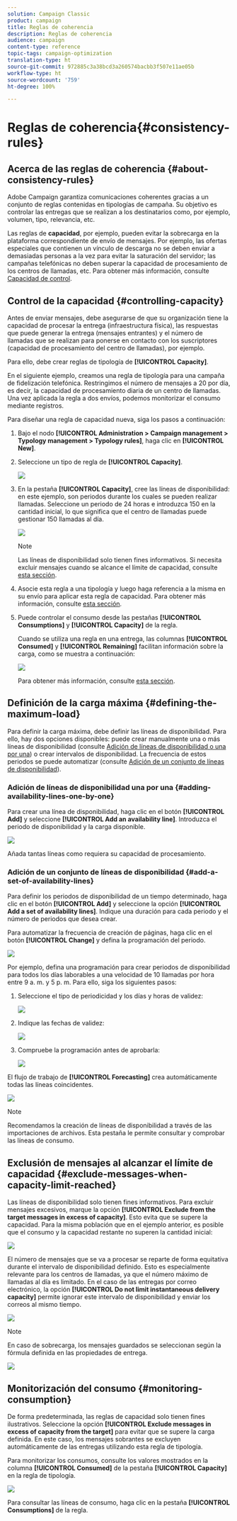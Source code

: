 ```yaml
---
solution: Campaign Classic
product: campaign
title: Reglas de coherencia
description: Reglas de coherencia
audience: campaign
content-type: reference
topic-tags: campaign-optimization
translation-type: ht
source-git-commit: 972885c3a38bcd3a260574bacbb3f507e11ae05b
workflow-type: ht
source-wordcount: '759'
ht-degree: 100%

---
```



# Reglas de coherencia{#consistency-rules}

## Acerca de las reglas de coherencia {#about-consistency-rules}

Adobe Campaign garantiza comunicaciones coherentes gracias a un conjunto de reglas contenidas en tipologías de campaña. Su objetivo es controlar las entregas que se realizan a los destinatarios como, por ejemplo, volumen, tipo, relevancia, etc.

Las reglas de **capacidad**, por ejemplo, pueden evitar la sobrecarga en la plataforma correspondiente de envío de mensajes. Por ejemplo, las ofertas especiales que contienen un vínculo de descarga no se deben enviar a demasiadas personas a la vez para evitar la saturación del servidor; las campañas telefónicas no deben superar la capacidad de procesamiento de los centros de llamadas, etc. Para obtener más información, consulte [Capacidad de control](#controlling-capacity).

## Control de la capacidad {#controlling-capacity}

Antes de enviar mensajes, debe asegurarse de que su organización tiene la capacidad de procesar la entrega (infraestructura física), las respuestas que puede generar la entrega (mensajes entrantes) y el número de llamadas que se realizan para ponerse en contacto con los suscriptores (capacidad de procesamiento del centro de llamadas), por ejemplo.

Para ello, debe crear reglas de tipología de **[!UICONTROL Capacity]**.

En el siguiente ejemplo, creamos una regla de tipología para una campaña de fidelización telefónica. Restringimos el número de mensajes a 20 por día, es decir, la capacidad de procesamiento diaria de un centro de llamadas. Una vez aplicada la regla a dos envíos, podemos monitorizar el consumo mediante registros.

Para diseñar una regla de capacidad nueva, siga los pasos a continuación:

1. Bajo el nodo **[!UICONTROL Administration > Campaign management > Typology management > Typology rules]**, haga clic en **[!UICONTROL New]**.
1. Seleccione un tipo de regla de **[!UICONTROL Capacity]**.

   ![](assets/campaign_opt_create_capacity_01.png)

1. En la pestaña **[!UICONTROL Capacity]**, cree las líneas de disponibilidad: en este ejemplo, son periodos durante los cuales se pueden realizar llamadas. Seleccione un periodo de 24 horas e introduzca 150 en la cantidad inicial, lo que significa que el centro de llamadas puede gestionar 150 llamadas al día.

   ![](assets/campaign_opt_create_capacity_02.png)

   >[!NOTE]
   >
   >Las líneas de disponibilidad solo tienen fines informativos. Si necesita excluir mensajes cuando se alcance el límite de capacidad, consulte [esta sección](#exclude-messages-when-capacity-limit-reached).

1. Asocie esta regla a una tipología y luego haga referencia a la misma en su envío para aplicar esta regla de capacidad. Para obtener más información, consulte [esta sección](../../campaign/using/applying-rules.md#applying-a-typology-to-a-delivery).
1. Puede controlar el consumo desde las pestañas **[!UICONTROL Consumptions]** y **[!UICONTROL Capacity]** de la regla.

   Cuando se utiliza una regla en una entrega, las columnas **[!UICONTROL Consumed]** y **[!UICONTROL Remaining]** facilitan información sobre la carga, como se muestra a continuación:

   ![](assets/campaign_opt_create_capacity_03.png)

   Para obtener más información, consulte [esta sección](#monitoring-consumption).

## Definición de la carga máxima {#defining-the-maximum-load}

Para definir la carga máxima, debe definir las líneas de disponibilidad. Para ello, hay dos opciones disponibles: puede crear manualmente una o más líneas de disponibilidad (consulte [Adición de líneas de disponibilidad o una por una](#adding-availability-lines-one-by-one)) o crear intervalos de disponibilidad. La frecuencia de estos periodos se puede automatizar (consulte [Adición de un conjunto de líneas de disponibilidad](#add-a-set-of-availability-lines)).

### Adición de líneas de disponibilidad una por una {#adding-availability-lines-one-by-one}

Para crear una línea de disponibilidad, haga clic en el botón **[!UICONTROL Add]** y seleccione **[!UICONTROL Add an availability line]**. Introduzca el periodo de disponibilidad y la carga disponible.

![](assets/campaign_opt_create_capacity_02.png)

Añada tantas líneas como requiera su capacidad de procesamiento.

### Adición de un conjunto de líneas de disponibilidad {#add-a-set-of-availability-lines}

Para definir los periodos de disponibilidad de un tiempo determinado, haga clic en el botón **[!UICONTROL Add]** y seleccione la opción **[!UICONTROL Add a set of availability lines]**. Indique una duración para cada periodo y el número de periodos que desea crear.

Para automatizar la frecuencia de creación de páginas, haga clic en el botón **[!UICONTROL Change]** y defina la programación del periodo.

![](assets/campaign_opt_create_capacity_07.png)

Por ejemplo, defina una programación para crear periodos de disponibilidad para todos los días laborables a una velocidad de 10 llamadas por hora entre 9 a. m. y 5 p. m. Para ello, siga los siguientes pasos:

1. Seleccione el tipo de periodicidad y los días y horas de validez:

   ![](assets/campaign_opt_create_capacity_08.png)

1. Indique las fechas de validez:

   ![](assets/campaign_opt_create_capacity_09.png)

1. Compruebe la programación antes de aprobarla:

   ![](assets/campaign_opt_create_capacity_10.png)

El flujo de trabajo de **[!UICONTROL Forecasting]** crea automáticamente todas las líneas coincidentes.

![](assets/campaign_opt_create_capacity_12.png)

>[!NOTE]
>
>Recomendamos la creación de líneas de disponibilidad a través de las importaciones de archivos. Esta pestaña le permite consultar y comprobar las líneas de consumo.

## Exclusión de mensajes al alcanzar el límite de capacidad {#exclude-messages-when-capacity-limit-reached}

Las líneas de disponibilidad solo tienen fines informativos. Para excluir mensajes excesivos, marque la opción **[!UICONTROL Exclude from the target messages in excess of capacity]**. Esto evita que se supere la capacidad. Para la misma población que en el ejemplo anterior, es posible que el consumo y la capacidad restante no superen la cantidad inicial:

![](assets/campaign_opt_create_capacity_04.png)

El número de mensajes que se va a procesar se reparte de forma equitativa durante el intervalo de disponibilidad definido. Esto es especialmente relevante para los centros de llamadas, ya que el número máximo de llamadas al día es limitado. En el caso de las entregas por correo electrónico, la opción **[!UICONTROL Do not limit instantaneous delivery capacity]** permite ignorar este intervalo de disponibilidad y enviar los correos al mismo tiempo.

![](assets/campaign_opt_create_capacity_05.png)

>[!NOTE]
>
>En caso de sobrecarga, los mensajes guardados se seleccionan según la fórmula definida en las propiedades de entrega.

![](assets/campaign_opt_create_capacity_06.png)

## Monitorización del consumo {#monitoring-consumption}

De forma predeterminada, las reglas de capacidad solo tienen fines ilustrativos. Seleccione la opción **[!UICONTROL Exclude messages in excess of capacity from the target]** para evitar que se supere la carga definida. En este caso, los mensajes sobrantes se excluyen automáticamente de las entregas utilizando esta regla de tipología.

Para monitorizar los consumos, consulte los valores mostrados en la columna **[!UICONTROL Consumed]** de la pestaña **[!UICONTROL Capacity]** en la regla de tipología.

![](assets/campaign_opt_create_capacity_04.png)

Para consultar las líneas de consumo, haga clic en la pestaña **[!UICONTROL Consumptions]** de la regla.
